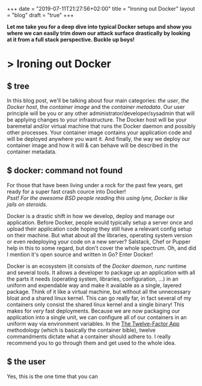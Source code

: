 +++
date = "2019-07-11T21:27:56+02:00"
title = "Ironing out Docker"
layout = "blog"
draft = "true"
+++

**Let me take you for a deep dive into typical Docker setups and show you where we can easily trim down our attack surface drastically by looking at it from a full stack perspective. Buckle up boys!**

# > Ironing out Docker

## $ tree
In this blog post, we'll be talking about four main categories: *the user*, *the Docker host*, the *container image* and the *container metadata*. Our user principle will be you or any other administrator/developer/sysadmin that will be applying changes to your infrastructure. The Docker host will be your baremetal and/or virtual machine that runs the Docker daemon and possibly other processes. Your container image contains your application code and will be deployed anywhere you want it. And finally, the way we deploy our container image and how it will & can behave will be described in the container metadata.

## $ docker: command not found
For those that have been living under a rock for the past few years, get ready for a super fast crash cource into Docker!<br/>
*Psst! For the awesome BSD people reading this using lynx, Docker is like jails on steroids.*

Docker is a drastic shift in how we develop, deploy and manage our application. Before Docker, people would typically setup a server once and upload their application code hoping they still have a relevant config setup on their machine. But what about all the libraries, operating system version or even redeploying your code on a new server? Salstack, Chef or Pupper help in this to some regard, but don't cover the whole spectrum. Oh, and did I mention it's open source and written in Go? Enter Docker!

Docker is an ecosystem (it consists of the *Docker daemon*, *runc* runtime and several tools.
It allows a developer to package up an application with all the parts it needs (operating system, libraries, configuration, ...) in an uniform and expendable way and make it available as a single, layered package. Think of it like a virtual machine, but without all the unnecessary bloat and a shared linux kernel. This can go really far, in fact several of my containers only consist the shared linux kernel and a single binary! This makes for *very* fast deployments. Because we are now packaging our application into a single unit, we can configure all of our containers in an uniform way via environment variables. In the [The Twelve-Factor App](https://12factor.net/) methodology (which is basically the container bible), twelve commandments dictate what a container should adhere to. I really recommend you to go through them and get used to the whole idea.

## $ the user
Yes, this is the one time that you can
